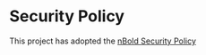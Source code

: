 # Security Policy
This project has adopted the [nBold Security Policy](https://docs.nbold.co/trust-center/security-policy)
